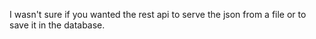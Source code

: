 I wasn't sure if you wanted the rest api to serve the json from a file or to save it in the database.